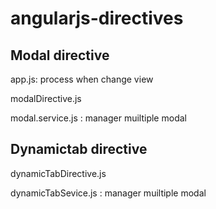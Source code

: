 # angularjs-directives

Modal directive
--------------------------------------
app.js: process when change view

modalDirective.js

modal.service.js : manager muiltiple modal

Dynamictab directive
----------------------------
dynamicTabDirective.js

dynamicTabSevice.js : manager muiltiple modal
